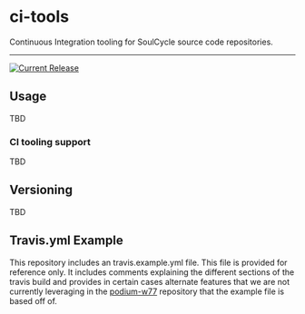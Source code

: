 # ci-tools

Continuous Integration tooling for SoulCycle source code repositories.

---

[![Current Release](https://img.shields.io/badge/release-2.11.0-1eb0fc.svg)](https://github.com/soulcycle/ci-tools/releases/tag/2.11.0)

## Usage

TBD

### CI tooling support

TBD

## Versioning

TBD

## Travis.yml Example

This repository includes an travis.example.yml file. This file is provided for reference only. It includes comments explaining the different sections of the travis build and provides in certain cases alternate features that we are not currently leveraging in the [podium-w77](https://github.com/soulcycle/podium-w77) repository that the example file is based off of.
